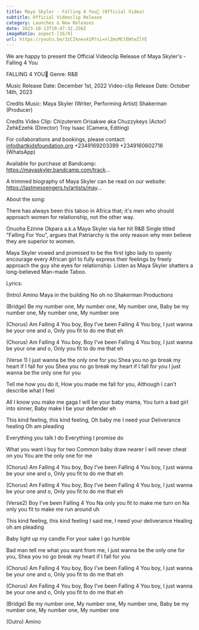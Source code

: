 ```yaml
---
title: Maya Skyler - Falling 4 You💖 (Official Video)
subtitle: Official Videoclip Release
category: Launches & New Releases
date: 2023-10-13T19:47:32.256Z
imageRatio: aspect-[16/9]
url: https://youtu.be/3zCIknev41M?si=nlZmsMCtEWteZlYE
---
```

We are happy to present the Official Videoclip Release of Maya Skyler's - Falling 4 You

FALLING 4 YOU💖
Genre: R&B

Music Release Date: December 1st, 2022
Video-clip Release Date: October 14th, 2023

Credits Music:
Maya Skyler (Writer, Performing Artist)
Shakerman (Producer)

Credits Video Clip:
Chizuterem Orisakwe aka Chuzzykeys (Actor)
ZehkEzehk (Director)
Troy Isaac (Camera, Editing)

For collaborations and bookings, please contact:
info@artkidsfoundation.org
+2349169203399
+2349160602716 (WhatsApp)

Available for purchase at Bandcamp:
https://mayaskyler.bandcamp.com/track...

A trimmed biography of Maya Skyler can be read on our website:
https://lastmessengers.tv/artists/may...

About the song:

There has always been this taboo in Africa that; it's men who should approach women for relationship, not the other way.

Onuoha Ezinne Okpara a.k.a Maya Skyler via her hit R&B Single titled "Falling For You", argues that Patriarchy is the only reason why men believe they are superior to women.

Maya Skyler vowed and promised to be the first Igbo lady to openly encourage every African girl to fully express their feelings by freely approach the guy she eyes for relationship.
Listen as Maya Skyler shatters a long-believed Man-made Taboo.

Lyrics:

(Intro)
Amino
Maya in the building
No oh no
Shakerman Productions

(Bridge)
Be my number one,
My number one,
My number one,
Baby be my number one,
My number one,
My number one

(Chorus)
Am Falling 4 You boy,
Boy I’ve been Falling 4 You boy,
I just wanna be your one and o,
Only you fit to do me that eh

(Chorus)
Am Falling 4 You boy,
Boy I’ve been Falling 4 You boy,
I just wanna be your one and o,
Only you fit to do me that eh

(Verse 1)
I just wanna be the only one for you
Shea you no go break my heart if I fall for you
Shea you no go break my heart if I fall for you
I just wanna be the only one for you

Tell me how you do it,
How you made me fall for you,
Although I can't describe what I feel

All I know you make me gaga
I will be your baby mama,
You turn a bad girl into sinner,
Baby make I be your defender eh

This kind feeling, this kind feeling,
Oh baby me I need your
Deliverance healing
Oh am pleading

Everything you talk I do
Everything I promise do

What you want I buy for two
Common baby draw nearer
I will never cheat on you
You are the only one for me

(Chorus)
Am Falling 4 You boy,
Boy I’ve been Falling 4 You boy,
I just wanna be your one and o,
Only you fit to do me that eh

(Chorus)
Am Falling 4 You boy,
Boy I’ve been Falling 4 You boy,
I just wanna be your one and o,
Only you fit to do me that eh

(Verse2)
Boy I’ve been Falling 4 You
Na only you fit to make me turn on
Na only you fit to make me run around uh

This kind feeling, this kind feeling
I said me, I need your deliverance
Healing oh am pleading

Baby light up my candle
For your sake I go humble

Bad man tell me what you want from me,
I just wanna be the only one for you,
Shea you no go break my heart if I fall for you

(Chorus)
Am Falling 4 You boy,
Boy I’ve been Falling 4 You boy,
I just wanna be your one and o,
Only you fit to do me that eh

(Chorus)
Am Falling 4 You boy,
Boy I’ve been Falling 4 You boy,
I just wanna be your one and o,
Only you fit to do me that eh

(Bridge)
Be my number one,
My number one,
My number one,
Baby be my number one,
My number one,
My number one

(Outro)
Amino